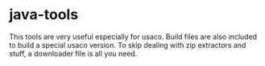# java-tools
This tools are very useful especially for usaco. Build files are also included to build a special usaco version. To skip dealing with zip extractors and stuff, a downloader file is all you need.
